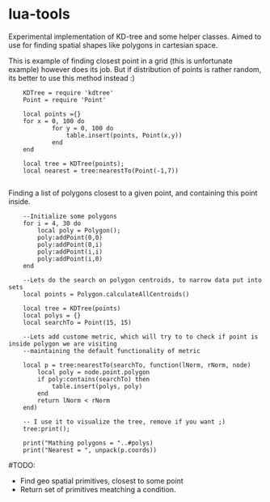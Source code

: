 # lua-tools

Experimental implementation of KD-tree and some helper classes. 
Aimed to use for finding spatial shapes like polygons in cartesian space.

This is example of finding closest point in a grid (this is unfortunate example) however does its job.
But if distribution of points is rather random, its better to use this method instead :)

```
  	KDTree = require 'kdtree'
  	Point = require 'Point'
  
	local points ={}
	for x = 0, 100 do
			for y = 0, 100 do
				table.insert(points, Point(x,y))
			end
	end

	local tree = KDTree(points);
	local nearest = tree:nearestTo(Point(-1,7))
	
```

Finding a list of polygons closest to a given point, and containing this point inside.

```
	--Initialize some polygons
	for i = 4, 30 do
		local poly = Polygon();
		poly:addPoint(0,0)
		poly:addPoint(0,i)
		poly:addPoint(i,i)
		poly:addPoint(i,0)
	end
	
	--Lets do the search on polygon centroids, to narrow data put into sets
	local points = Polygon.calculateAllCentroids()

	local tree = KDTree(points)
	local polys = {}
	local searchTo = Point(15, 15)
	
	--Lets add custome metric, which will try to to check if point is inside polygon we are visiting
	--maintaining the default functionality of metric
	
	local p = tree:nearestTo(searchTo, function(lNorm, rNorm, node)
		local poly = node.point.polygon
		if poly:contains(searchTo) then
			table.insert(polys, poly)
		end
		return lNorm < rNorm
	end)
	
	-- I use it to visualize the tree, remove if you want ;)
	tree:print();
	
	print("Mathing polygons = "..#polys)
	print("Nearest = ", unpack(p.coords))
```
#TODO: 
  - Find geo spatial primitives, closest to some point
  - Return set of primitives meatching a condition.
